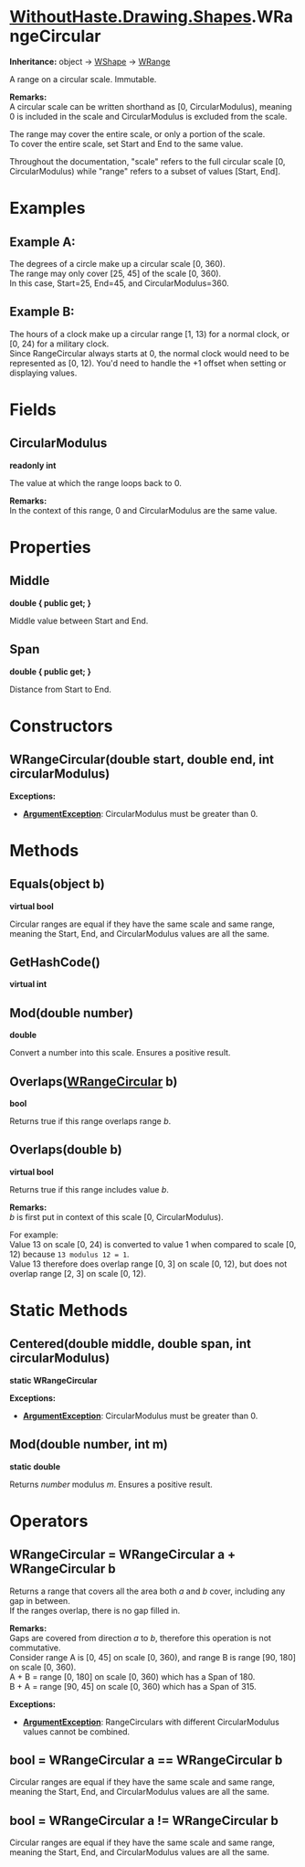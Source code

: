 # [WithoutHaste.Drawing.Shapes](TableOfContents.WithoutHaste.Drawing.Shapes.md).WRangeCircular

**Inheritance:** object → [WShape](WithoutHaste.Drawing.Shapes.WShape.md) → [WRange](WithoutHaste.Drawing.Shapes.WRange.md)  

A range on a circular scale. Immutable.  

**Remarks:**  
A circular scale can be written shorthand as [0, CircularModulus), meaning 0 is included in the scale and CircularModulus is excluded from the scale.  
  
The range may cover the entire scale, or only a portion of the scale.  
To cover the entire scale, set Start and End to the same value.  
  
Throughout the documentation, "scale" refers to the full circular scale [0, CircularModulus) while "range" refers to a subset of values [Start, End].  

# Examples

## Example A:

The degrees of a circle make up a circular scale [0, 360).  
The range may only cover [25, 45] of the scale [0, 360).  
In this case, Start=25, End=45, and CircularModulus=360.  

## Example B:

The hours of a clock make up a circular range [1, 13) for a normal clock, or [0, 24) for a military clock.  
Since RangeCircular always starts at 0, the normal clock would need to be represented as [0, 12). You'd need to handle the +1 offset when setting or displaying values.  

# Fields

## CircularModulus

**readonly int**  

The value at which the range loops back to 0.  

**Remarks:**  
In the context of this range, 0 and CircularModulus are the same value.  

# Properties

## Middle

**double { public get; }**  

Middle value between Start and End.  

## Span

**double { public get; }**  

Distance from Start to End.  

# Constructors

## WRangeCircular(double start, double end, int circularModulus)

**Exceptions:**  
* **[ArgumentException](https://docs.microsoft.com/en-us/dotnet/api/system.argumentexception)**: CircularModulus must be greater than 0.  

# Methods

## Equals(object b)

**virtual bool**  

Circular ranges are equal if they have the same scale and same range, meaning the Start, End, and CircularModulus values are all the same.  

## GetHashCode()

**virtual int**  

## Mod(double number)

**double**  

Convert a number into this scale. Ensures a positive result.  

## Overlaps([WRangeCircular](WithoutHaste.Drawing.Shapes.WRangeCircular.md) b)

**bool**  

Returns true if this range overlaps range _b_.  

## Overlaps(double b)

**virtual bool**  

Returns true if this range includes value _b_.  

**Remarks:**  
_b_ is first put in context of this scale [0, CircularModulus).  
  
For example:  
Value 13 on scale [0, 24) is converted to value 1 when compared to scale [0, 12) because `13 modulus 12 = 1`.  
Value 13 therefore does overlap range [0, 3] on scale [0, 12), but does not overlap range [2, 3] on scale [0, 12).  

# Static Methods

## Centered(double middle, double span, int circularModulus)

**static WRangeCircular**  

**Exceptions:**  
* **[ArgumentException](https://docs.microsoft.com/en-us/dotnet/api/system.argumentexception)**: CircularModulus must be greater than 0.  

## Mod(double number, int m)

**static double**  

Returns _number_ modulus _m_. Ensures a positive result.  

# Operators

## WRangeCircular = WRangeCircular a + WRangeCircular b

Returns a range that covers all the area both _a_ and _b_ cover, including any gap in between.  
If the ranges overlap, there is no gap filled in.  

**Remarks:**  
Gaps are covered from direction _a_ to _b_, therefore this operation is not commutative.  
  Consider range A is [0, 45] on scale [0, 360), and range B is range [90, 180] on scale [0, 360).  
A + B = range [0, 180] on scale [0, 360) which has a Span of 180.  
B + A = range [90, 45] on scale [0, 360) which has a Span of 315.  

**Exceptions:**  
* **[ArgumentException](https://docs.microsoft.com/en-us/dotnet/api/system.argumentexception)**: RangeCirculars with different CircularModulus values cannot be combined.  

## bool = WRangeCircular a == WRangeCircular b

Circular ranges are equal if they have the same scale and same range, meaning the Start, End, and CircularModulus values are all the same.  

## bool = WRangeCircular a != WRangeCircular b

Circular ranges are equal if they have the same scale and same range, meaning the Start, End, and CircularModulus values are all the same.  

